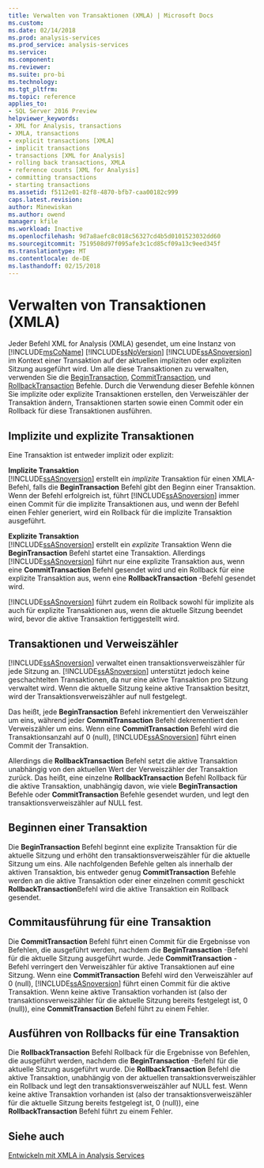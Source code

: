 ```yaml
---
title: Verwalten von Transaktionen (XMLA) | Microsoft Docs
ms.custom: 
ms.date: 02/14/2018
ms.prod: analysis-services
ms.prod_service: analysis-services
ms.service: 
ms.component: 
ms.reviewer: 
ms.suite: pro-bi
ms.technology: 
ms.tgt_pltfrm: 
ms.topic: reference
applies_to:
- SQL Server 2016 Preview
helpviewer_keywords:
- XML for Analysis, transactions
- XMLA, transactions
- explicit transactions [XMLA]
- implicit transactions
- transactions [XML for Analysis]
- rolling back transactions, XMLA
- reference counts [XML for Analysis]
- committing transactions
- starting transactions
ms.assetid: f5112e01-82f8-4870-bfb7-caa00182c999
caps.latest.revision: 
author: Minewiskan
ms.author: owend
manager: kfile
ms.workload: Inactive
ms.openlocfilehash: 9d7a8aefc8c018c56327cd4b5d0101523032dd60
ms.sourcegitcommit: 7519508d97f095afe3c1cd85cf09a13c9eed345f
ms.translationtype: MT
ms.contentlocale: de-DE
ms.lasthandoff: 02/15/2018
---
```

# <a name="managing-transactions-xmla"></a>Verwalten von Transaktionen (XMLA)
  Jeder Befehl XML for Analysis (XMLA) gesendet, um eine Instanz von [!INCLUDE[msCoName](../../includes/msconame-md.md)] [!INCLUDE[ssNoVersion](../../includes/ssnoversion-md.md)] [!INCLUDE[ssASnoversion](../../includes/ssasnoversion-md.md)] im Kontext einer Transaktion auf der aktuellen impliziten oder expliziten Sitzung ausgeführt wird. Um alle diese Transaktionen zu verwalten, verwenden Sie die [BeginTransaction](../../analysis-services/xmla/xml-elements-commands/begintransaction-element-xmla.md), [CommitTransaction](../../analysis-services/xmla/xml-elements-commands/committransaction-element-xmla.md), und [RollbackTransaction](../../analysis-services/xmla/xml-elements-commands/rollbacktransaction-element-xmla.md) Befehle. Durch die Verwendung dieser Befehle können Sie implizite oder explizite Transaktionen erstellen, den Verweiszähler der Transaktion ändern, Transaktionen starten sowie einen Commit oder ein Rollback für diese Transaktionen ausführen.  
  
## <a name="implicit-and-explicit-transactions"></a>Implizite und explizite Transaktionen  
 Eine Transaktion ist entweder implizit oder explizit:  
  
 **Implizite Transaktion**  
 [!INCLUDE[ssASnoversion](../../includes/ssasnoversion-md.md)] erstellt ein *implizite* Transaktion für einen XMLA-Befehl, falls die **BeginTransaction** Befehl gibt den Beginn einer Transaktion. Wenn der Befehl erfolgreich ist, führt [!INCLUDE[ssASnoversion](../../includes/ssasnoversion-md.md)] immer einen Commit für die implizite Transaktionen aus, und wenn der Befehl einen Fehler generiert, wird ein Rollback für die implizite Transaktion ausgeführt.  
  
 **Explizite Transaktion**  
 [!INCLUDE[ssASnoversion](../../includes/ssasnoversion-md.md)] erstellt ein *explizite* Transaktion Wenn die **BeginTransaction** Befehl startet eine Transaktion. Allerdings [!INCLUDE[ssASnoversion](../../includes/ssasnoversion-md.md)] führt nur eine explizite Transaktion aus, wenn eine **CommitTransaction** Befehl gesendet wird und ein Rollback für eine explizite Transaktion aus, wenn eine **RollbackTransaction** -Befehl gesendet wird.  
  
 [!INCLUDE[ssASnoversion](../../includes/ssasnoversion-md.md)] führt zudem ein Rollback sowohl für implizite als auch für explizite Transaktionen aus, wenn die aktuelle Sitzung beendet wird, bevor die aktive Transaktion fertiggestellt wird.  
  
## <a name="transactions-and-reference-counts"></a>Transaktionen und Verweiszähler  
 [!INCLUDE[ssASnoversion](../../includes/ssasnoversion-md.md)] verwaltet einen transaktionsverweiszähler für jede Sitzung an. [!INCLUDE[ssASnoversion](../../includes/ssasnoversion-md.md)] unterstützt jedoch keine geschachtelten Transaktionen, da nur eine aktive Transaktion pro Sitzung verwaltet wird. Wenn die aktuelle Sitzung keine aktive Transaktion besitzt, wird der Transaktionsverweiszähler auf null festgelegt.  
  
 Das heißt, jede **BeginTransaction** Befehl inkrementiert den Verweiszähler um eins, während jeder **CommitTransaction** Befehl dekrementiert den Verweiszähler um eins. Wenn eine **CommitTransaction** Befehl wird die Transaktionsanzahl auf 0 (null), [!INCLUDE[ssASnoversion](../../includes/ssasnoversion-md.md)] führt einen Commit der Transaktion.  
  
 Allerdings die **RollbackTransaction** Befehl setzt die aktive Transaktion unabhängig von den aktuellen Wert der Verweiszähler der Transaktion zurück. Das heißt, eine einzelne **RollbackTransaction** Befehl Rollback für die aktive Transaktion, unabhängig davon, wie viele **BeginTransaction** Befehle oder **CommitTransaction** Befehle gesendet wurden, und legt den transaktionsverweiszähler auf NULL fest.  
  
## <a name="beginning-a-transaction"></a>Beginnen einer Transaktion  
 Die **BeginTransaction** Befehl beginnt eine explizite Transaktion für die aktuelle Sitzung und erhöht den transaktionsverweiszähler für die aktuelle Sitzung um eins. Alle nachfolgenden Befehle gelten als innerhalb der aktiven Transaktion, bis entweder genug **CommitTransaction** Befehle werden an die aktive Transaktion oder einer einzelnen commit geschickt **RollbackTransaction**Befehl wird die aktive Transaktion ein Rollback gesendet.  
  
## <a name="committing-a-transaction"></a>Commitausführung für eine Transaktion  
 Die **CommitTransaction** Befehl führt einen Commit für die Ergebnisse von Befehlen, die ausgeführt werden, nachdem die **BeginTransaction** -Befehl für die aktuelle Sitzung ausgeführt wurde. Jede **CommitTransaction** -Befehl verringert den Verweiszähler für aktive Transaktionen auf eine Sitzung. Wenn eine **CommitTransaction** Befehl wird den Verweiszähler auf 0 (null), [!INCLUDE[ssASnoversion](../../includes/ssasnoversion-md.md)] führt einen Commit für die aktive Transaktion. Wenn keine aktive Transaktion vorhanden ist (also der transaktionsverweiszähler für die aktuelle Sitzung bereits festgelegt ist, 0 (null)), eine **CommitTransaction** Befehl führt zu einem Fehler.  
  
## <a name="rolling-back-a-transaction"></a>Ausführen von Rollbacks für eine Transaktion  
 Die **RollbackTransaction** Befehl Rollback für die Ergebnisse von Befehlen, die ausgeführt werden, nachdem die **BeginTransaction** -Befehl für die aktuelle Sitzung ausgeführt wurde. Die **RollbackTransaction** Befehl die aktive Transaktion, unabhängig von der aktuellen transaktionsverweiszähler ein Rollback und legt den transaktionsverweiszähler auf NULL fest. Wenn keine aktive Transaktion vorhanden ist (also der transaktionsverweiszähler für die aktuelle Sitzung bereits festgelegt ist, 0 (null)), eine **RollbackTransaction** Befehl führt zu einem Fehler.  
  
## <a name="see-also"></a>Siehe auch  
 [Entwickeln mit XMLA in Analysis Services](../../analysis-services/multidimensional-models-scripting-language-assl-xmla/developing-with-xmla-in-analysis-services.md)  
  
  
